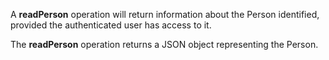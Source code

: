 A **readPerson** operation will return information about the Person identified, provided the authenticated user has access to it.

The **readPerson** operation returns a JSON object representing the Person.
